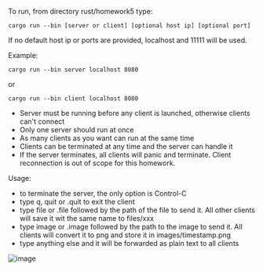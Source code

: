 To run, from directory rust/homework5 type: 

```
cargo run --bin [server or client] [optional host ip] [optional port] 
```
If no default host ip or ports are provided, localhost and 11111 will be used. 

Example: 

```
cargo run --bin server localhost 8080
```

or 

```
cargo run --bin client localhost 8080
```

 - Server must be running before any client is launched, otherwise clients can't connect
 - Only one server should run at once
 - As many clients as you want can run at the same time
 - Clients can be terminated at any time and the server can handle it
 - If the server terminates, all clients will panic and terminate. Client reconnection is out of scope for this homework. 

Usage: 
- to terminate the server, the only option is Control-C
- type q, quit or .quit to exit the client
- type file or .file followed by the path of the file to send it. All other clients will save it wit the same name to files/xxx
- type image or .image followed by the path to the image to send it. All clients will convert it to png and store it in images/timestamp.png
- type anything else and it will be forwarded as plain text to all clients

![image](https://github.com/Hugoargui/rust/assets/6458679/85d62d4d-6f36-44ed-a4d8-0b879faf4a86)

